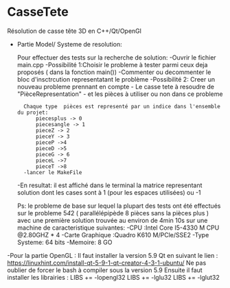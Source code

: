 ﻿# CasseTete
Résolution de casse tête 3D en C++/Qt/OpenGl


- Partie Model/ Systeme de resolution:

	Pour effectuer des tests sur la recherche de solution:
	-Ouvrir le fichier main.cpp
	-Possibilité 1:Choisir le probleme à tester parmi ceux deja proposés ( dans la fonction main())
		-Commenter ou decommenter le bloc d'insctrcution representatant le problème
	-Possibilité 2: Creer un nouveau probleme prennant en compte
		- Le casse tete à resoudre de "PièceRepresentation"
		- et les pièces à utiliser ou non dans ce probleme 
			
		Chaque type  pièces est representé par un indice dans l'ensemble du projet:
			piecesplus -> 0
			piecesangle -> 1
			pieceZ -> 2
			pieceY -> 3
			pieceP ->4
			pieceD ->5
			pieceG -> 6
			pieceL ->7
			pieceT ->8 
		-lancer le MakeFile


	-En resultat: il est affiché dans le terminal la matrice representant solution dont les cases sont à 1 		(pour les espaces utilisées) ou -1

	Ps: le probleme de base sur lequel la plupart des tests ont été effectués sur le  probleme 5*4*2 		( parallélépipède 8 pièces  sans la pièces plus ) avec une première solution trouvée au environ de 		4min 10s sur une machine de caracteristique suivantes:
		-CPU :Intel Core I5-4330 M CPU @2.80GHZ * 4
		-Carte Graphique :Quadro K610 M/PCle/SSE2
		-Type Systeme: 64 bits
		-Memoire: 8 GO 

		
		
	

-Pour la partie OpenGL : 
	Il faut installer la version 5.9 Qt en suivant le lien : https://linuxhint.com/install-qt-5-9-1-qt-creator-4-3-1-ubuntu/
	Ne pas oublier de forcer le bash à compiler sous la version 5.9
	Ensuite il faut installer les librairies : 
		LIBS   += -lopengl32
		LIBS   += -lglu32
		LIBS   += -lglut32


		
